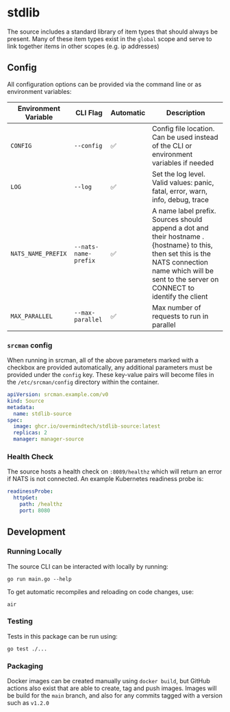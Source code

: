 # stdlib

The source includes a standard library of item types that should always be present. Many of these item types exist in the `global` scope and serve to link together items in other scopes (e.g. ip addresses)

## Config

All configuration options can be provided via the command line or as environment variables:

| Environment Variable | CLI Flag | Automatic | Description |
|----------------------|----------|-----------|-------------|
| `CONFIG`| `--config` | ✅ | Config file location. Can be used instead of the CLI or environment variables if needed |
| `LOG`| `--log` | ✅ | Set the log level. Valid values: panic, fatal, error, warn, info, debug, trace |
| `NATS_NAME_PREFIX`| `--nats-name-prefix` | ✅ | A name label prefix. Sources should append a dot and their hostname .{hostname} to this, then set this is the NATS connection name which will be sent to the server on CONNECT to identify the client |
| `MAX_PARALLEL`| `--max-parallel` | ✅ | Max number of requests to run in parallel |

### `srcman` config

When running in srcman, all of the above parameters marked with a checkbox are provided automatically, any additional parameters must be provided under the `config` key. These key-value pairs will become files in the `/etc/srcman/config` directory within the container.

```yaml
apiVersion: srcman.example.com/v0
kind: Source
metadata:
  name: stdlib-source
spec:
  image: ghcr.io/overmindtech/stdlib-source:latest
  replicas: 2
  manager: manager-source
```

### Health Check

The source hosts a health check on `:8089/healthz` which will return an error if NATS is not connected. An example Kubernetes readiness probe is:

```yaml
readinessProbe:
  httpGet:
    path: /healthz
    port: 8080
```

## Development

### Running Locally

The source CLI can be interacted with locally by running:

```shell
go run main.go --help
```

To get automatic recompiles and reloading on code changes, use:

```shell
air
```

### Testing

Tests in this package can be run using:

```shell
go test ./...
```

### Packaging

Docker images can be created manually using `docker build`, but GitHub actions also exist that are able to create, tag and push images. Images will be build for the `main` branch, and also for any commits tagged with a version such as `v1.2.0`
